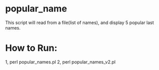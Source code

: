 # popular_name 
This script will read from a file(list of names),
and display 5 popular last names.

# How to Run:
1, perl popular_names.pl
2, perl popular_names_v2.pl



